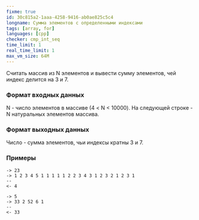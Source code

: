 ```yaml
---
fixme: true
id: 30c815a2-1aaa-4258-9416-ab0ae825c5c4
longname: Сумма элементов с определенными индексами
tags: [array, for]
languages: [cpp]
checker: cmp_int_seq
time_limit: 1
real_time_limit: 1
max_vm_size: 64M
---
```

 
Считать массив из N элементов и вывести сумму элементов, чей индекс
делится на 3 и 7.
 
### Формат входных данных
 
N - число элементов в массиве (4 < N < 10000).
На следующей строке - N натуральных элементов массива.
 
### Формат выходных данных
 
Число - сумма элементов, чьи индексы кратны 3 и 7.
 
### Примеры
 
```
-> 23
-> 1 2 3 4 5 1 1 1 1 1 2 2 3 4 3 1 2 3 2 1 2 3 1
--
<- 4
```

```
-> 5
-> 33 2 52 6 1
--
<- 33
```
